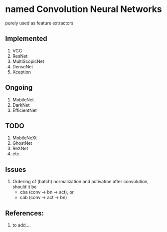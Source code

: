 # named Convolution Neural Networks

purely used as feature extractors

## Implemented
1. VGG
2. ResNet
3. MultiScopicNet
4. DenseNet
5. Xception

## Ongoing
1. MobileNet
2. DarkNet
3. EfficientNet

## TODO
1. MobileNeXt
2. GhostNet
3. ReXNet
4. etc.

## Issues
1. Ordering of (batch) normalization and activation after convolution, should it be
   - cba (conv -> bn -> act), or
   - cab (conv -> act -> bn)

## References:
1. to add....
